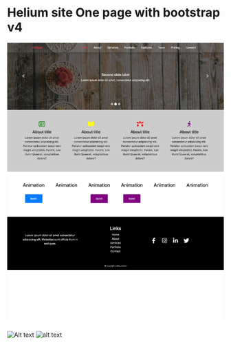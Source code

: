 # Helium site One page with bootstrap v4
![Screenshot](/assets/img/site_total.png)

![Alt text](relative/path/to/assets/img/site_total.png?raw=true "Title")
![alt text](http://assets/img/site_total.png)
